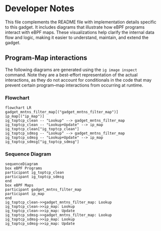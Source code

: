 # Developer Notes

This file complements the README file with implementation details specific to this gadget. It includes diagrams that illustrate how eBPF programs interact with eBPF maps. These visualizations help clarify the internal data flow and logic, making it easier to understand, maintain, and extend the gadget.

## Program-Map interactions

The following diagrams are generated using the `ig image inspect` command. Note they are a best-effort representation of the actual interactions, as they do not account for conditionals in the code that may prevent certain program–map interactions from occurring at runtime.

### Flowchart

```mermaid
flowchart LR
gadget_mntns_filter_map[("gadget_mntns_filter_map")]
ip_map[("ip_map")]
ig_toptcp_clean -- "Lookup" --> gadget_mntns_filter_map
ig_toptcp_clean -- "Lookup+Update" --> ip_map
ig_toptcp_clean["ig_toptcp_clean"]
ig_toptcp_sdmsg -- "Lookup" --> gadget_mntns_filter_map
ig_toptcp_sdmsg -- "Lookup+Update" --> ip_map
ig_toptcp_sdmsg["ig_toptcp_sdmsg"]
```

### Sequence Diagram

```mermaid
sequenceDiagram
box eBPF Programs
participant ig_toptcp_clean
participant ig_toptcp_sdmsg
end
box eBPF Maps
participant gadget_mntns_filter_map
participant ip_map
end
ig_toptcp_clean->>gadget_mntns_filter_map: Lookup
ig_toptcp_clean->>ip_map: Lookup
ig_toptcp_clean->>ip_map: Update
ig_toptcp_sdmsg->>gadget_mntns_filter_map: Lookup
ig_toptcp_sdmsg->>ip_map: Lookup
ig_toptcp_sdmsg->>ip_map: Update
```
